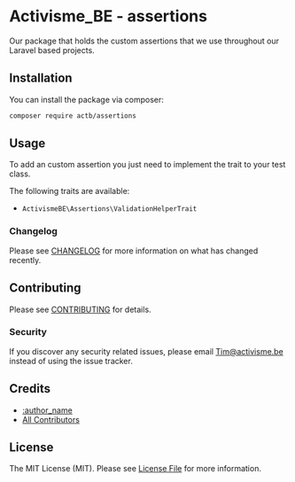 # Activisme_BE - assertions 

Our package that holds the custom assertions that we use throughout our Laravel based projects.

## Installation

You can install the package via composer:

```bash
composer require actb/assertions
```

## Usage

To add an custom assertion you just need to implement the trait to your test class. 

The following traits are available: 

- `ActivismeBE\Assertions\ValidationHelperTrait`

### Changelog

Please see [CHANGELOG](CHANGELOG.md) for more information on what has changed recently.

## Contributing

Please see [CONTRIBUTING](CONTRIBUTING.md) for details.

### Security

If you discover any security related issues, please email Tim@activisme.be instead of using the issue tracker.
## Credits

- [:author_name](https://github.com/Tjoosten)
- [All Contributors](../../contributors)

## License

The MIT License (MIT). Please see [License File](LICENSE.md) for more information.
